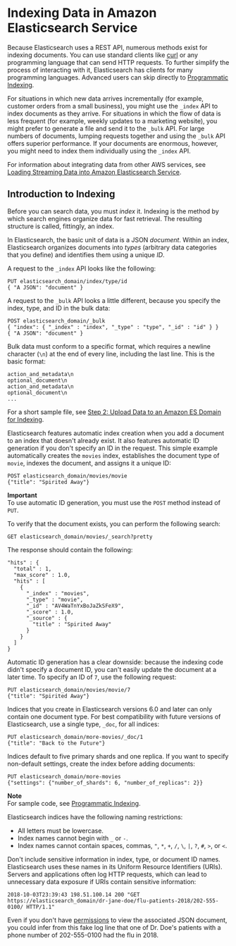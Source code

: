 # Indexing Data in Amazon Elasticsearch Service<a name="es-indexing"></a>

Because Elasticsearch uses a REST API, numerous methods exist for indexing documents\. You can use standard clients like [curl](https://curl.haxx.se/) or any programming language that can send HTTP requests\. To further simplify the process of interacting with it, Elasticsearch has clients for many programming languages\. Advanced users can skip directly to [Programmatic Indexing](es-indexing-programmatic.md)\.

For situations in which new data arrives incrementally \(for example, customer orders from a small business\), you might use the `_index` API to index documents as they arrive\. For situations in which the flow of data is less frequent \(for example, weekly updates to a marketing website\), you might prefer to generate a file and send it to the `_bulk` API\. For large numbers of documents, lumping requests together and using the `_bulk` API offers superior performance\. If your documents are enormous, however, you might need to index them individually using the `_index` API\.

For information about integrating data from other AWS services, see [Loading Streaming Data into Amazon Elasticsearch Service](es-aws-integrations.md)\.

## Introduction to Indexing<a name="es-indexing-intro"></a>

Before you can search data, you must *index* it\. Indexing is the method by which search engines organize data for fast retrieval\. The resulting structure is called, fittingly, an index\.

In Elasticsearch, the basic unit of data is a JSON *document*\. Within an index, Elasticsearch organizes documents into *types* \(arbitrary data categories that you define\) and identifies them using a unique *ID*\.

A request to the `_index` API looks like the following:

```
PUT elasticsearch_domain/index/type/id
{ "A JSON": "document" }
```

A request to the `_bulk` API looks a little different, because you specify the index, type, and ID in the bulk data:

```
POST elasticsearch_domain/_bulk
{ "index": { "_index" : "index", "_type" : "type", "_id" : "id" } }
{ "A JSON": "document" }
```

Bulk data must conform to a specific format, which requires a newline character \(`\n`\) at the end of every line, including the last line\. This is the basic format:

```
action_and_metadata\n
optional_document\n
action_and_metadata\n
optional_document\n
...
```

For a short sample file, see [Step 2: Upload Data to an Amazon ES Domain for Indexing](es-gsg-upload-data.md)\.

Elasticsearch features automatic index creation when you add a document to an index that doesn't already exist\. It also features automatic ID generation if you don't specify an ID in the request\. This simple example automatically creates the `movies` index, establishes the document type of `movie`, indexes the document, and assigns it a unique ID:

```
POST elasticsearch_domain/movies/movie
{"title": "Spirited Away"}
```

**Important**  
To use automatic ID generation, you must use the `POST` method instead of `PUT`\.

To verify that the document exists, you can perform the following search:

```
GET elasticsearch_domain/movies/_search?pretty
```

The response should contain the following:

```
"hits" : {
  "total" : 1,
  "max_score" : 1.0,
  "hits" : [
    {
      "_index" : "movies",
      "_type" : "movie",
      "_id" : "AV4WaTnYxBoJaZkSFeX9",
      "_score" : 1.0,
      "_source" : {
        "title" : "Spirited Away"
      }
    }
  ]
}
```

Automatic ID generation has a clear downside: because the indexing code didn't specify a document ID, you can't easily update the document at a later time\. To specify an ID of `7`, use the following request:

```
PUT elasticsearch_domain/movies/movie/7
{"title": "Spirited Away"}
```

Indices that you create in Elasticsearch versions 6\.0 and later can only contain one document type\. For best compatibility with future versions of Elasticsearch, use a single type, `_doc`, for all indices:

```
PUT elasticsearch_domain/more-movies/_doc/1
{"title": "Back to the Future"}
```

Indices default to five primary shards and one replica\. If you want to specify non\-default settings, create the index before adding documents:

```
PUT elasticsearch_domain/more-movies
{"settings": {"number_of_shards": 6, "number_of_replicas": 2}}
```

**Note**  
For sample code, see [Programmatic Indexing](es-indexing-programmatic.md)\.

Elasticsearch indices have the following naming restrictions:
+ All letters must be lowercase\.
+ Index names cannot begin with `_` or `-`\.
+ Index names cannot contain spaces, commas, `"`, `*`, `+`, `/`, `\`, `|`, `?`, `#`, `>`, or `<`\.

Don't include sensitive information in index, type, or document ID names\. Elasticsearch uses these names in its Uniform Resource Identifiers \(URIs\)\. Servers and applications often log HTTP requests, which can lead to unnecessary data exposure if URIs contain sensitive information:

```
2018-10-03T23:39:43 198.51.100.14 200 "GET https://elasticsearch_domain/dr-jane-doe/flu-patients-2018/202-555-0100/ HTTP/1.1"
```

Even if you don't have [permissions](es-ac.md) to view the associated JSON document, you could infer from this fake log line that one of Dr\. Doe's patients with a phone number of 202\-555\-0100 had the flu in 2018\.